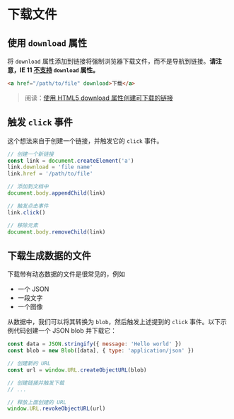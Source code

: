 # 下载文件

## 使用 `download` 属性

将 `download` 属性添加到链接将强制浏览器下载文件，而不是导航到链接。**请注意，IE 11 [不支持](https://caniuse.com/#feat=download) `download` 属性。**

```html
<a href="/path/to/file" download>下载</a>
```

> 阅读：[使用 HTML5 download 属性创建可下载的链接](https://github.com/lio-zero/blog/blob/master/HTML/%E4%BD%BF%E7%94%A8%20HTML5%20download%20%E5%B1%9E%E6%80%A7%E5%88%9B%E5%BB%BA%E5%8F%AF%E4%B8%8B%E8%BD%BD%E7%9A%84%E9%93%BE%E6%8E%A5.md)

## 触发 `click` 事件

这个想法来自于创建一个链接，并触发它的 `click` 事件。

```js
// 创建一个新链接
const link = document.createElement('a')
link.download = 'file name'
link.href = '/path/to/file'

// 添加到文档中
document.body.appendChild(link)

// 触发点击事件
link.click()

// 移除元素
document.body.removeChild(link)
```

## 下载生成数据的文件

下载带有动态数据的文件是很常见的，例如

- 一个 JSON
- 一段文字
- 一个图像

从数据中，我们可以将其转换为 `blob`，然后触发上述提到的 `click` 事件。以下示例代码创建一个 JSON blob 并下载它：

```js
const data = JSON.stringify({ message: 'Hello world' })
const blob = new Blob([data], { type: 'application/json' })

// 创建新的 URL
const url = window.URL.createObjectURL(blob)

// 创建链接并触发下载
// ...

// 释放上面创建的 URL
window.URL.revokeObjectURL(url)
```

